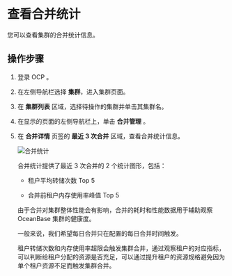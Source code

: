 # 查看合并统计

您可以查看集群的合并统计信息。

## 操作步骤

1. 登录 OCP 。

2. 在左侧导航栏选择 **集群**，进入集群页面。

3. 在 **集群列表** 区域，选择待操作的集群并单击其集群名。

4. 在显示的页面的左侧导航栏上，单击 **合并管理** 。

5. 在 **合并详情** 页签的 **最近 3 次合并** 区域，查看合并统计信息。

   ![合并统计](https://obbusiness-private.oss-cn-shanghai.aliyuncs.com/doc/img/ocp/%E6%9C%80%E8%BF%913%E6%AC%A1%E5%90%88%E5%B9%B6.png)

   合并统计提供了最近 3 次合并的 2 个统计图形，包括：

   * 租户平均转储次数 Top 5

   * 合并前租户内存使用率峰值 Top 5

   由于合并对集群整体性能会有影响，合并的耗时和性能数据用于辅助观察 OceanBase 集群的健康度。

   一般来说，我们希望每日合并只在配置的每日合并时间触发。

   租户转储次数和内存使用率超限会触发集群合并，通过观察租户的对应指标，可以判断给租户分配的资源是否充足，可以通过提升租户的资源规格避免因为单个租户资源不足而触发集群合并。
